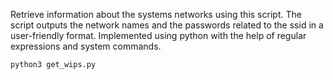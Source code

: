 Retrieve information about the systems networks using this script.
The script outputs the network names and the passwords related to the ssid in a user-friendly format.
Implemented using python with the help of regular expressions and system commands.
```
python3 get_wips.py
```
